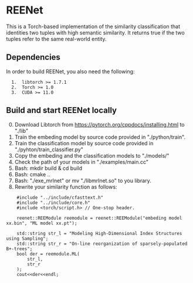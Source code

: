 # REENet

This is a Torch-based implementation of the similarity classification that identities two tuples with high semantic similarity. 
It returns true if the two tuples refer to the same real-world entity.

Dependencies
-------
In order to build REENet, you also need the following:
```
  1.  libtorch >= 1.7.1
  2.  Torch >= 1.0
  3.  CUDA >= 11.0
```

Build and start REENet locally
-------

0. Download Libtorch from https://pytorch.org/cppdocs/installing.html to "./lib"
1. Train the embeding model by source code provided in "./python/train".
2. Train the classification model by source code provided in "./pyhton/train_classifier.py"
3. Copy the embeding and the classification models to "./models/"
5. Check the path of your models in "./examples/main.cc"
4. Bash: mkdir build & cd build
5. Bash: cmake ..
6. Bash: "./exe_mrlnet" or mv "./libmrlnet.so" to you library.
7. Rewrite your similarity function as follows:

```
    #include "../include/cfasttext.h"
    #include "../include/core.h"
    #include <torch/script.h> // One-stop header.
    
    reenet::REEModule reemodule = reenet::REEModule("embeding model xx.bin", "ML model xx.pt");

    std::string str_l = "Modeling High-Dimensional Index Structures using Sampling";
    std::string str_r = "On-line reorganization of sparsely-populated B+-trees";
    bool der = reemodule.ML(
        str_l,
        str_r
    );
    cout<<der<<endl;
```


